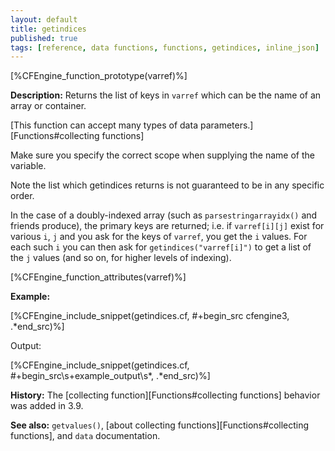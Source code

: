 ```yaml
---
layout: default
title: getindices
published: true
tags: [reference, data functions, functions, getindices, inline_json]
---
```


[%CFEngine_function_prototype(varref)%]

**Description:** Returns the list of keys in `varref` which can be
the name of an array or container.

[This function can accept many types of data parameters.][Functions#collecting functions]

Make sure you specify the correct scope when supplying the name of the
variable.

Note the list which getindices returns is not guaranteed to be in any
specific order.

In the case of a doubly-indexed array (such as `parsestringarrayidx()` and
friends produce), the primary keys are returned; i.e. if
`varref[i][j]` exist for various `i`, `j` and you ask for the keys of
`varref`, you get the `i` values.  For each such `i` you can then ask
for `getindices("varref[i]")` to get a list of the `j` values (and so
on, for higher levels of indexing).

[%CFEngine_function_attributes(varref)%]

**Example:**

[%CFEngine_include_snippet(getindices.cf, #\+begin_src cfengine3, .*end_src)%]

Output:

[%CFEngine_include_snippet(getindices.cf, #\+begin_src\s+example_output\s*, .*end_src)%]

**History:** The [collecting function][Functions#collecting functions] behavior was added in 3.9.

**See also:** `getvalues()`, [about collecting functions][Functions#collecting functions], and `data` documentation.
